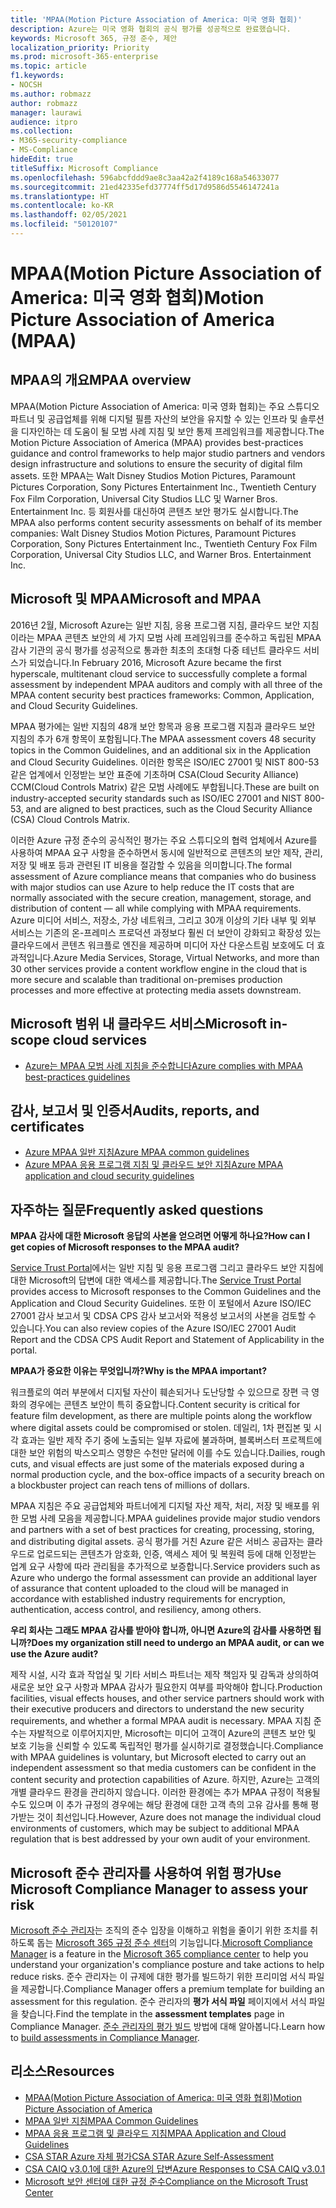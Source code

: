 ```yaml
---
title: 'MPAA(Motion Picture Association of America: 미국 영화 협회)'
description: Azure는 미국 영화 협회의 공식 평가를 성공적으로 완료했습니다.
keywords: Microsoft 365, 규정 준수, 제안
localization_priority: Priority
ms.prod: microsoft-365-enterprise
ms.topic: article
f1.keywords:
- NOCSH
ms.author: robmazz
author: robmazz
manager: laurawi
audience: itpro
ms.collection:
- M365-security-compliance
- MS-Compliance
hideEdit: true
titleSuffix: Microsoft Compliance
ms.openlocfilehash: 596abcfddd9ae8c3aa42a2f4189c168a54633077
ms.sourcegitcommit: 21ed42335efd37774ff5d17d9586d5546147241a
ms.translationtype: HT
ms.contentlocale: ko-KR
ms.lasthandoff: 02/05/2021
ms.locfileid: "50120107"
---
```

# <a name="motion-picture-association-of-america-mpaa"></a><span data-ttu-id="858d2-104">MPAA(Motion Picture Association of America: 미국 영화 협회)</span><span class="sxs-lookup"><span data-stu-id="858d2-104">Motion Picture Association of America (MPAA)</span></span>

## <a name="mpaa-overview"></a><span data-ttu-id="858d2-105">MPAA의 개요</span><span class="sxs-lookup"><span data-stu-id="858d2-105">MPAA overview</span></span>

<span data-ttu-id="858d2-106">MPAA(Motion Picture Association of America: 미국 영화 협회)는 주요 스튜디오 파트너 및 공급업체를 위해 디지털 필름 자산의 보안을 유지할 수 있는 인프라 및 솔루션을 디자인하는 데 도움이 될 모범 사례 지침 및 보안 통제 프레임워크를 제공합니다.</span><span class="sxs-lookup"><span data-stu-id="858d2-106">The Motion Picture Association of America (MPAA) provides best-practices guidance and control frameworks to help major studio partners and vendors design infrastructure and solutions to ensure the security of digital film assets.</span></span> <span data-ttu-id="858d2-107">또한 MPAA는 Walt Disney Studios Motion Pictures, Paramount Pictures Corporation, Sony Pictures Entertainment Inc., Twentieth Century Fox Film Corporation, Universal City Studios LLC 및 Warner Bros. Entertainment Inc. 등 회원사를 대신하여 콘텐츠 보안 평가도 실시합니다.</span><span class="sxs-lookup"><span data-stu-id="858d2-107">The MPAA also performs content security assessments on behalf of its member companies: Walt Disney Studios Motion Pictures, Paramount Pictures Corporation, Sony Pictures Entertainment Inc., Twentieth Century Fox Film Corporation, Universal City Studios LLC, and Warner Bros. Entertainment Inc.</span></span>

## <a name="microsoft-and-mpaa"></a><span data-ttu-id="858d2-108">Microsoft 및 MPAA</span><span class="sxs-lookup"><span data-stu-id="858d2-108">Microsoft and MPAA</span></span>

<span data-ttu-id="858d2-109">2016년 2월, Microsoft Azure는 일반 지침, 응용 프로그램 지침, 클라우드 보안 지침이라는 MPAA 콘텐츠 보안의 세 가지 모범 사례 프레임워크를 준수하고 독립된 MPAA 감사 기관의 공식 평가를 성공적으로 통과한 최초의 초대형 다중 테넌트 클라우드 서비스가 되었습니다.</span><span class="sxs-lookup"><span data-stu-id="858d2-109">In February 2016, Microsoft Azure became the first hyperscale, multitenant cloud service to successfully complete a formal assessment by independent MPAA auditors and comply with all three of the MPAA content security best practices frameworks: Common, Application, and Cloud Security Guidelines.</span></span>

<span data-ttu-id="858d2-110">MPAA 평가에는 일반 지침의 48개 보안 항목과 응용 프로그램 지침과 클라우드 보안 지침의 추가 6개 항목이 포함됩니다.</span><span class="sxs-lookup"><span data-stu-id="858d2-110">The MPAA assessment covers 48 security topics in the Common Guidelines, and an additional six in the Application and Cloud Security Guidelines.</span></span> <span data-ttu-id="858d2-111">이러한 항목은 ISO/IEC 27001 및 NIST 800-53 같은 업계에서 인정받는 보안 표준에 기초하며 CSA(Cloud Security Alliance) CCM(Cloud Controls Matrix) 같은 모범 사례에도 부합됩니다.</span><span class="sxs-lookup"><span data-stu-id="858d2-111">These are built on industry-accepted security standards such as ISO/IEC 27001 and NIST 800-53, and are aligned to best practices, such as the Cloud Security Alliance (CSA) Cloud Controls Matrix.</span></span>

<span data-ttu-id="858d2-112">이러한 Azure 규정 준수의 공식적인 평가는 주요 스튜디오의 협력 업체에서 Azure를 사용하여 MPAA 요구 사항을 준수하면서 동시에 일반적으로 콘텐츠의 보안 제작, 관리, 저장 및 배포 등과 관련된 IT 비용을 절감할 수 있음을 의미합니다.</span><span class="sxs-lookup"><span data-stu-id="858d2-112">The formal assessment of Azure compliance means that companies who do business with major studios can use Azure to help reduce the IT costs that are normally associated with the secure creation, management, storage, and distribution of content — all while complying with MPAA requirements.</span></span> <span data-ttu-id="858d2-113">Azure 미디어 서비스, 저장소, 가상 네트워크, 그리고 30개 이상의 기타 내부 및 외부 서비스는 기존의 온-프레미스 프로덕션 과정보다 훨씬 더 보안이 강화되고 확장성 있는 클라우드에서 콘텐츠 워크플로 엔진을 제공하며 미디어 자산 다운스트림 보호에도 더 효과적입니다.</span><span class="sxs-lookup"><span data-stu-id="858d2-113">Azure Media Services, Storage, Virtual Networks, and more than 30 other services provide a content workflow engine in the cloud that is more secure and scalable than traditional on-premises production processes and more effective at protecting media assets downstream.</span></span>

## <a name="microsoft-in-scope-cloud-services"></a><span data-ttu-id="858d2-114">Microsoft 범위 내 클라우드 서비스</span><span class="sxs-lookup"><span data-stu-id="858d2-114">Microsoft in-scope cloud services</span></span>

- [<span data-ttu-id="858d2-115">Azure는 MPAA 모범 사례 지침을 준수합니다</span><span class="sxs-lookup"><span data-stu-id="858d2-115">Azure complies with MPAA best-practices guidelines</span></span>](https://aka.ms/AzureCompliance)

## <a name="audits-reports-and-certificates"></a><span data-ttu-id="858d2-116">감사, 보고서 및 인증서</span><span class="sxs-lookup"><span data-stu-id="858d2-116">Audits, reports, and certificates</span></span>

- [<span data-ttu-id="858d2-117">Azure MPAA 일반 지침</span><span class="sxs-lookup"><span data-stu-id="858d2-117">Azure MPAA common guidelines</span></span>](https://aka.ms/AzureMPAACommonGuidelines)
- [<span data-ttu-id="858d2-118">Azure MPAA 응용 프로그램 지침 및 클라우드 보안 지침</span><span class="sxs-lookup"><span data-stu-id="858d2-118">Azure MPAA application and cloud security guidelines</span></span>](https://aka.ms/AzureMPAAApplicationandCloudSecurityGuidelines)

## <a name="frequently-asked-questions"></a><span data-ttu-id="858d2-119">자주하는 질문</span><span class="sxs-lookup"><span data-stu-id="858d2-119">Frequently asked questions</span></span>

<span data-ttu-id="858d2-120">**MPAA 감사에 대한 Microsoft 응답의 사본을 얻으려면 어떻게 하나요?**</span><span class="sxs-lookup"><span data-stu-id="858d2-120">**How can I get copies of Microsoft responses to the MPAA audit?**</span></span>

<span data-ttu-id="858d2-121">[Service Trust Portal](https://aka.ms/stphelp)에서는 일반 지침 및 응용 프로그램 그리고 클라우드 보안 지침에 대한 Microsoft의 답변에 대한 액세스를 제공합니다.</span><span class="sxs-lookup"><span data-stu-id="858d2-121">The [Service Trust Portal](https://aka.ms/stphelp) provides access to Microsoft responses to the Common Guidelines and the Application and Cloud Security Guidelines.</span></span> <span data-ttu-id="858d2-122">또한 이 포털에서 Azure ISO/IEC 27001 감사 보고서 및 CDSA CPS 감사 보고서와 적용성 보고서의 사본을 검토할 수 있습니다.</span><span class="sxs-lookup"><span data-stu-id="858d2-122">You can also review copies of the Azure ISO/IEC 27001 Audit Report and the CDSA CPS Audit Report and Statement of Applicability in the portal.</span></span>

<span data-ttu-id="858d2-123">**MPAA가 중요한 이유는 무엇입니까?**</span><span class="sxs-lookup"><span data-stu-id="858d2-123">**Why is the MPAA important?**</span></span>

<span data-ttu-id="858d2-124">워크플로의 여러 부분에서 디지털 자산이 훼손되거나 도난당할 수 있으므로 장편 극 영화의 경우에는 콘텐츠 보안이 특히 중요합니다.</span><span class="sxs-lookup"><span data-stu-id="858d2-124">Content security is critical for feature film development, as there are multiple points along the workflow where digital assets could be compromised or stolen.</span></span> <span data-ttu-id="858d2-125">데일리, 1차 편집본 및 시각 효과는 일반 제작 주기 중에 노출되는 일부 자료에 불과하며, 블록버스터 프로젝트에 대한 보안 위험의 박스오피스 영향은 수천만 달러에 이를 수도 있습니다.</span><span class="sxs-lookup"><span data-stu-id="858d2-125">Dailies, rough cuts, and visual effects are just some of the materials exposed during a normal production cycle, and the box-office impacts of a security breach on a blockbuster project can reach tens of millions of dollars.</span></span>

<span data-ttu-id="858d2-126">MPAA 지침은 주요 공급업체와 파트너에게 디지털 자산 제작, 처리, 저장 및 배포를 위한 모범 사례 모음을 제공합니다.</span><span class="sxs-lookup"><span data-stu-id="858d2-126">MPAA guidelines provide major studio vendors and partners with a set of best practices for creating, processing, storing, and distributing digital assets.</span></span> <span data-ttu-id="858d2-127">공식 평가를 거친 Azure 같은 서비스 공급자는 클라우드로 업로드되는 콘텐츠가 암호화, 인증, 액세스 제어 및 복원력 등에 대해 인정받는 업계 요구 사항에 따라 관리됨을 추가적으로 보증합니다.</span><span class="sxs-lookup"><span data-stu-id="858d2-127">Service providers such as Azure who undergo the formal assessment can provide an additional layer of assurance that content uploaded to the cloud will be managed in accordance with established industry requirements for encryption, authentication, access control, and resiliency, among others.</span></span>

<span data-ttu-id="858d2-128">**우리 회사는 그래도 MPAA 감사를 받아야 합니까, 아니면 Azure의 감사를 사용하면 됩니까?**</span><span class="sxs-lookup"><span data-stu-id="858d2-128">**Does my organization still need to undergo an MPAA audit, or can we use the Azure audit?**</span></span>

<span data-ttu-id="858d2-129">제작 시설, 시각 효과 작업실 및 기타 서비스 파트너는 제작 책임자 및 감독과 상의하여 새로운 보안 요구 사항과 MPAA 감사가 필요한지 여부를 파악해야 합니다.</span><span class="sxs-lookup"><span data-stu-id="858d2-129">Production facilities, visual effects houses, and other service partners should work with their executive producers and directors to understand the new security requirements, and whether a formal MPAA audit is necessary.</span></span> <span data-ttu-id="858d2-130">MPAA 지침 준수는 자발적으로 이루어지지만, Microsoft는 미디어 고객이 Azure의 콘텐츠 보안 및 보호 기능을 신뢰할 수 있도록 독립적인 평가를 실시하기로 결정했습니다.</span><span class="sxs-lookup"><span data-stu-id="858d2-130">Compliance with MPAA guidelines is voluntary, but Microsoft elected to carry out an independent assessment so that media customers can be confident in the content security and protection capabilities of Azure.</span></span> <span data-ttu-id="858d2-131">하지만, Azure는 고객의 개별 클라우드 환경을 관리하지 않습니다. 이러한 환경에는 추가 MPAA 규정이 적용될 수도 있으며 이 추가 규정의 경우에는 해당 환경에 대한 고객 측의 고유 감사를 통해 평가받는 것이 최선입니다.</span><span class="sxs-lookup"><span data-stu-id="858d2-131">However, Azure does not manage the individual cloud environments of customers, which may be subject to additional MPAA regulation that is best addressed by your own audit of your environment.</span></span>

## <a name="use-microsoft-compliance-manager-to-assess-your-risk"></a><span data-ttu-id="858d2-132">Microsoft 준수 관리자를 사용하여 위험 평가</span><span class="sxs-lookup"><span data-stu-id="858d2-132">Use Microsoft Compliance Manager to assess your risk</span></span>

<span data-ttu-id="858d2-133">[Microsoft 준수 관리자](/microsoft-365/compliance/compliance-manager)는 조직의 준수 입장을 이해하고 위험을 줄이기 위한 조치를 취하도록 돕는 [Microsoft 365 규정 준수 센터](/microsoft-365/compliance/microsoft-365-compliance-center)의 기능입니다.</span><span class="sxs-lookup"><span data-stu-id="858d2-133">[Microsoft Compliance Manager](/microsoft-365/compliance/compliance-manager) is a feature in the [Microsoft 365 compliance center](/microsoft-365/compliance/microsoft-365-compliance-center) to help you understand your organization's compliance posture and take actions to help reduce risks.</span></span> <span data-ttu-id="858d2-134">준수 관리자는 이 규제에 대한 평가를 빌드하기 위한 프리미엄 서식 파일을 제공합니다.</span><span class="sxs-lookup"><span data-stu-id="858d2-134">Compliance Manager offers a premium template for building an assessment for this regulation.</span></span> <span data-ttu-id="858d2-135">준수 관리자의 **평가 서식 파일** 페이지에서 서식 파일을 찾습니다.</span><span class="sxs-lookup"><span data-stu-id="858d2-135">Find the template in the **assessment templates** page in Compliance Manager.</span></span> <span data-ttu-id="858d2-136">[준수 관리자의 평가 빌드](/microsoft-365/compliance/compliance-manager-assessments) 방법에 대해 알아봅니다.</span><span class="sxs-lookup"><span data-stu-id="858d2-136">Learn how to [build assessments in Compliance Manager](/microsoft-365/compliance/compliance-manager-assessments).</span></span>

## <a name="resources"></a><span data-ttu-id="858d2-137">리소스</span><span class="sxs-lookup"><span data-stu-id="858d2-137">Resources</span></span>

- [<span data-ttu-id="858d2-138">MPAA(Motion Picture Association of America: 미국 영화 협회)</span><span class="sxs-lookup"><span data-stu-id="858d2-138">Motion Picture Association of America</span></span>](https://www.mpaa.org/)
- [<span data-ttu-id="858d2-139">MPAA 일반 지침</span><span class="sxs-lookup"><span data-stu-id="858d2-139">MPAA Common Guidelines</span></span>](https://www.mpaa.org/wp-content/uploads/2015/11/MPAA-Best-Practices-Common-Guidelines_V3_0_2015_04_02_FINAL-r7.pdf)
- [<span data-ttu-id="858d2-140">MPAA 응용 프로그램 및 클라우드 지침</span><span class="sxs-lookup"><span data-stu-id="858d2-140">MPAA Application and Cloud Guidelines</span></span>](https://www.mpaa.org/wp-content/uploads/2015/12/MPAA-Best-Practices-App-and-Cloud_V1-0-20150507-RELEASE-CANDIDATE-6.docx)
- [<span data-ttu-id="858d2-141">CSA STAR Azure 자체 평가</span><span class="sxs-lookup"><span data-stu-id="858d2-141">CSA STAR Azure Self-Assessment</span></span>](https://www.microsoft.com/TrustCenter/Compliance/CSA-self-assessment)
- [<span data-ttu-id="858d2-142">CSA CAIQ v3.0.1에 대한 Azure의 답변</span><span class="sxs-lookup"><span data-stu-id="858d2-142">Azure Responses to CSA CAIQ v3.0.1</span></span>](https://gallery.technet.microsoft.com/Azure-Responses-to-CSA-46034a11)
- [<span data-ttu-id="858d2-143">Microsoft 보안 센터에 대한 규정 준수</span><span class="sxs-lookup"><span data-stu-id="858d2-143">Compliance on the Microsoft Trust Center</span></span>](https://www.microsoft.com/trust-center/compliance/compliance-overview)
